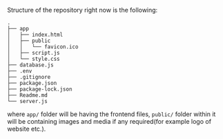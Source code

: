 
Structure of the repository right now is the following:
```
.
├── app
│   ├── index.html
│   ├── public
│   │   └── favicon.ico
│   ├── script.js
│   └── style.css
├── database.js
├── .env
├── .gitignore
├── package.json
├── package-lock.json
├── Readme.md
└── server.js
```

where `app/` folder will be having the frontend files, `public/` folder within it will be containing images and media if any required(for example logo of website etc.).